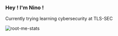 ### Hey ! I'm Nino !

Currently trying learning cybersecurity at TLS-SEC

![root-me-stats](https://root-me-diff.vercel.app/rm-gh?nickname=nin7o-863599&gstats=show)
